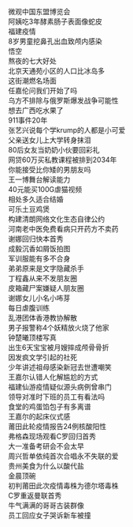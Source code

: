 微观中国东盟博览会  
阿姨吃3年酵素肠子表面像蛇皮  
福建疫情  
8岁男童挖鼻孔出血致颅内感染  
悟空  
熬夜的七大好处  
北京天通苑小区的人口比冰岛多  
这街潮燃名场面  
任嘉伦问我们开始了吗  
乌方不排除与俄罗斯爆发战争可能性  
想去广西吃水果了  
911事件20年  
张艺兴说每个学krump的人都是小可爱  
父亲送女儿上大学转身抹泪  
80后女友当奶奶小伙要回彩礼  
网贷60万买私教课程被排到2034年  
你能接受比你矮的男朋友吗  
王一博舞台解读能力  
40元能买100G虐猫视频  
相处多久适合结婚  
可乐土豆鸡煲  
构建清朗网络文化生态自律公约  
河南老中医免费看病只开药方不卖药  
谢娜回归快本首秀  
成毅沉香如屑饭拍图  
军训服能有多不合身  
弟弟原来是文字隐藏杀手  
丁程鑫从来不发朋友圈  
皮箱藏尸案嫌疑人朋友圈  
谢娜女儿小名小咘芽  
每日虐腹训练  
乱港团体香港教协解散  
男子报警称4个妖精放火烧了他家  
钟楚曦顶楼写真  
出生6天宝宝被月嫂摔成颅骨骨折  
因发疯文学引起的社死  
少年讲述祖母感染新冠去世遭嘲笑  
王嘉尔认错人化解尴尬的方式  
福建仙游疫情疑似源头病例曾串门  
领导对准时下班的员工有看法吗  
食堂的鸡蛋馅包子有多离谱  
王嘉尔的起床仪式感  
莆田此轮疫情报告24例核酸阳性  
弗格森现场观看C罗回归首秀  
大一准备考研会不会太早  
周兴哲单依纯首次合唱永不失联的爱  
贵州美食为什么以酸代盐  
金晨顶碗  
初判莆田此次疫情毒株为德尔塔毒株  
C罗重返曼联首秀  
牛气满满的哥哥古装群像  
员工回应女子哭诉新车被撞  
